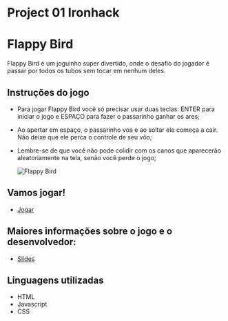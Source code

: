 

# Project 01 Ironhack
# Flappy Bird 

Flappy Bird é um joguinho super divertido, onde o desafio do jogador é passar por todos os tubos sem tocar em nenhum deles.

## Instruções do jogo

- Para jogar Flappy Bird você só precisar usar duas teclas: ENTER para iniciar o jogo e ESPAÇO para fazer o passarinho ganhar os ares;
- Ao apertar em espaço, o passarinho voa e ao soltar ele começa a cair. Não deixe que ele perca o controle de seu vôo;
- Lembre-se de que você não pode colidir com os canos que aparecerão aleatoriamente na tela, senão você perde o jogo;


    ![Flappy Bird](https://encrypted-tbn0.gstatic.com/images?q=tbn:ANd9GcR_zIsnVvf-9yn8cZEsqjD8gdMo8Lq1g-7gQA&usqp=CAU)

## Vamos jogar!
- [Jogar](https://andreirece.github.io/project01/)

## Maiores informações sobre o jogo e o desenvolvedor:
- [Slides](https://docs.google.com/presentation/d/1_mRVc-UxK2wx6Y1c3CL6fdyh2PKgA_TkVk6RfxXi08A/edit?usp=sharing)


## Linguagens utilizadas
- HTML
- Javascript
- CSS



